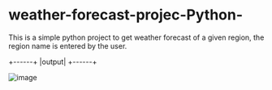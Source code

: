 # weather-forecast-projec-Python-
This is a simple python project to get weather forecast of a given region, the region name is entered by the user.

+------+
|output|
+------+

![image](https://user-images.githubusercontent.com/107431707/227849921-c50d178c-54d0-40c9-a126-bdde75654a26.png)
